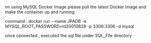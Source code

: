 im using MySQL Docker Image please pull the latest Docker Image and make the container up and running

command : docker run --name JPADB -e MYSQL_ROOT_PASSWORD=ld20010828 -p 3306:3306 -d mysql

once connected , executed the sql file under SQL_FIle directory